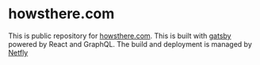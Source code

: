 # howsthere.com

This is public repository for [howsthere.com](https://www.hwosthere.com). This is built with [gatsby](https://www.gatsbyjs.org/) powered by React and GraphQL. The build and deployment is managed by [Netfly](https://www.netlify.com/)